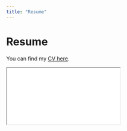 ```yaml
---
title: "Resume"
---
```


# Resume 

<!-- PDF Embed Container --> 
You can find my [CV here](https://lucpaluskiewicz.github.io/Luc_PALUSKIEWICZ_CV_En.pdf). 

<div class="custom-container">
        <!-- PDF Embed Container -->
        <div class="custom-pdf-container">
            <!-- Update the 'src' attribute with your actual PDF location -->
            <iframe class="custom-cv-iframe" src="Luc_PALUSKIEWICZ_CV_En.pdf" title="My CV"></iframe>
        </div>
</div>
   
